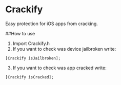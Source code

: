 Crackify
========

Easy protection for iOS apps from cracking.

##How to use

1. Import Crackify.h
2. If you want to check was device jailbroken write:
```
[Crackify isJailbroken];
```
3. If you want to check was app cracked write:
```
[Crackify isCracked];
```